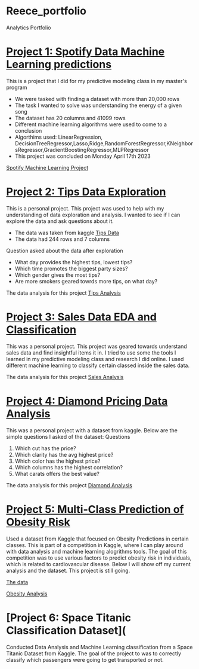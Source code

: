 # Reece_portfolio
Analytics Portfolio 

# [Project 1: Spotify Data Machine Learning predictions](https://reecealbert.github.io/Reece_portfolio/)

This is a project that I did for my predictive modeling class in my master's program

* We were tasked with finding a dataset with more than 20,000 rows
* The task I wanted to solve was understanding the energy of a given song
* The dataset has 20 columns and 41099 rows
* Different machine learning algorithms were used to come to a conclusion
* Algorthims used: LinearRegression, DecisionTreeRegressor,Lasso,Ridge,RandomForestRegressor,KNeighborsRegressor,GradientBoostingRegressor,MLPRegressor
* This project was concluded on Monday April 17th 2023

[Spotify Machine Learning Project](https://github.com/ReeceAlbert/Reece_Portfolio.Python/blob/main/spotify-dataset-analysis%20(1).ipynb)

# [Project 2: Tips Data Exploration](https://reecealbert.github.io/Reece_portfolio/)

This is a personal project. This project was used to help with my understanding of data exploration and analysis.
I wanted to see if I can explore the data and ask questions about it.

* The data was taken from kaggle [Tips Data](https://www.kaggle.com/datasets/jsphyg/tipping)
* The data had 244 rows and 7 columns

Question asked about the data after exploration
* What day provides the highest tips, lowest tips?
* Which time promotes the biggest party sizes?
* Which gender gives the most tips?
* Are more smokers geared towrds more tips, on what day?


The data analysis for this project [Tips Analysis](https://github.com/ReeceAlbert/Reece_portfolio/blob/main/tips%20analysis.ipynb)

# [Project 3: Sales Data EDA and Classification](https://reecealbert.github.io/Reece_portfolio)

This was a personal project. This project was geared towards understand sales data and find insightful items it in.
I tried to use some the tools I learned in my predictive modeling class and research I did online. 
I used different machine learning to classify certain classed inside the sales data.

The data analysis for this project [Sales Analysis](https://github.com/ReeceAlbert/Reece_portfolio/blob/main/Sales.ipynb)

# [Project 4: Diamond Pricing Data Analysis](https://reecealbert.github.io/Reece_portfolio)

This was a personal project with a dataset from kaggle.
Below are the simple questions I asked of the dataset:
Questions
1. Which cut has the price?
2. Which clarity has the avg highest price?
3. Which color has the highest price?
4. Which columns has the highest correlation?
5. What carats offers the best value?

The data analysis for this project [Diamond Analysis](https://github.com/ReeceAlbert/Reece_Portfolio.Python/blob/main/Diamond%20Price%20Analysis%20.ipynb)



# [Project 5: Multi-Class Prediction of Obesity Risk](https://reecealbert.github.io/Reece_portfolio)
Used a dataset from Kaggle that focused on Obesity Predictions in certain classes. This is part of a competition in Kaggle, where I can play around with data analysis and machine learning alogrithms tools. 
The goal of this competition was to use various factors to predict obesity risk in individuals, which is related to cardiovascular disease. Below I will show off my current analysis and the dataset. This project is still going.


[The data](https://github.com/ReeceAlbert/Reece_Portfolio.Python/blob/main/train.csv)

[Obesity Analysis](https://github.com/ReeceAlbert/Reece_Portfolio.Python/blob/main/Multi-Class%20Prediction%20of%20Obesity%20Risk.ipynb)



# [Project 6: Space Titanic Classification Dataset](
Conducted Data Analysis and Machine Learning classification from a Space Titanic Dataset from Kaggle. The goal of the project to was to correctly classify which passengers were going to get transported or not.
